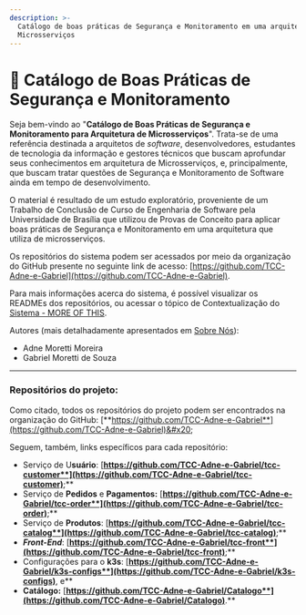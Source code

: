 ```yaml
---
description: >-
  Catálogo de boas práticas de Segurança e Monitoramento em uma arquitetura de
  Microsserviços
---
```


# 🔐 Catálogo de Boas Práticas de Segurança e Monitoramento

Seja bem-vindo ao "**Catálogo de Boas Práticas de Segurança e Monitoramento para Arquitetura de Microsserviços**".  Trata-se de uma referência destinada a arquitetos de _software_, desenvolvedores, estudantes de tecnologia da informação e gestores técnicos que buscam aprofundar seus conhecimentos em arquitetura de Microsserviços, e, principalmente, que buscam tratar questões de Segurança e Monitoramento de Software ainda em tempo de desenvolvimento. &#x20;

O material é resultado de um estudo exploratório, proveniente de um Trabalho de Conclusão de Curso de Engenharia de Software pela Universidade de Brasília que utilizou de Provas de Conceito para aplicar boas práticas de Segurança e Monitoramento em uma arquitetura que utiliza de microsserviços.&#x20;

Os repositórios do sistema podem ser acessados por meio da organização do GitHub presente no seguinte link de acesso: [https://github.com/TCC-Adne-e-Gabriel](https://github.com/TCC-Adne-e-Gabriel).

Para mais informações acerca do sistema, é possível visualizar os READMEs dos repositórios, ou acessar o tópico de Contextualização do [Sistema - MORE OF THIS](sistema-more-of-this.md).

Autores (mais detalhadamente apresentados em [Sobre Nós](introducao/sobre-nos.md)):

* Adne Moretti Moreira
* Gabriel Moretti de Souza

***

### Repositórios do projeto:&#x20;

Como citado, todos os repositórios do projeto podem ser encontrados na organização do GitHub: [**https://github.com/TCC-Adne-e-Gabriel**](https://github.com/TCC-Adne-e-Gabriel)&#x20;

Seguem, também, links específicos para cada repositório:

* Serviço de U**suário**: [**https://github.com/TCC-Adne-e-Gabriel/tcc-customer**](https://github.com/TCC-Adne-e-Gabriel/tcc-customer)**;**
* Serviço de **Pedidos** e **Pagamentos:** [**https://github.com/TCC-Adne-e-Gabriel/tcc-order**](https://github.com/TCC-Adne-e-Gabriel/tcc-order)**;**
* Serviço de **Produtos**: [**https://github.com/TCC-Adne-e-Gabriel/tcc-catalog**](https://github.com/TCC-Adne-e-Gabriel/tcc-catalog)**;**
* _**Front-End**_: [**https://github.com/TCC-Adne-e-Gabriel/tcc-front**](https://github.com/TCC-Adne-e-Gabriel/tcc-front)**;**
* Configurações para o **k3s**: [**https://github.com/TCC-Adne-e-Gabriel/k3s-configs**](https://github.com/TCC-Adne-e-Gabriel/k3s-configs)**, e**
* **Catálogo:** [**https://github.com/TCC-Adne-e-Gabriel/Catalogo**](https://github.com/TCC-Adne-e-Gabriel/Catalogo)**.**

